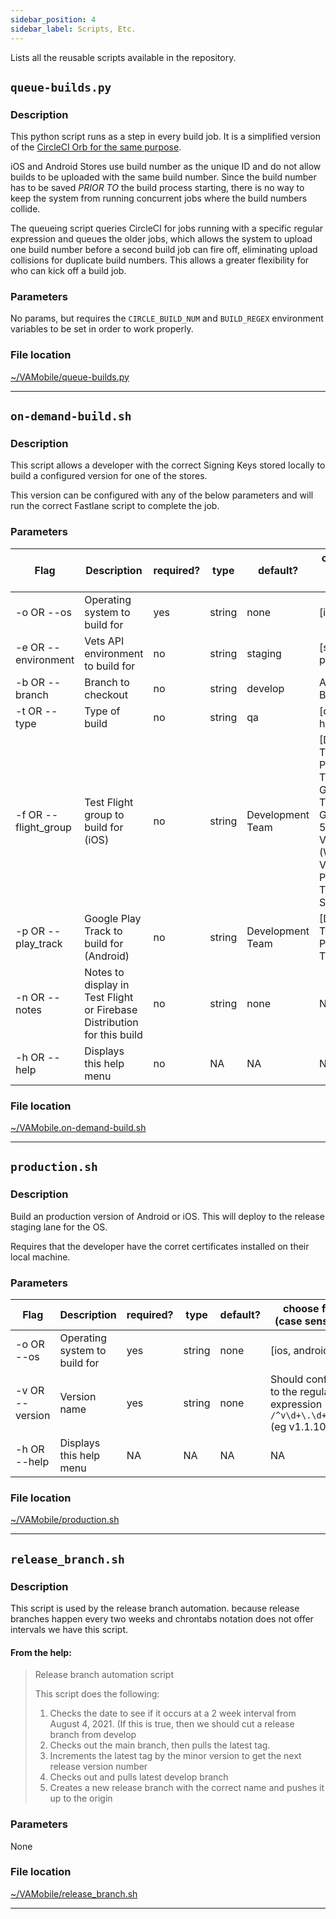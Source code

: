 ```yaml
---
sidebar_position: 4
sidebar_label: Scripts, Etc.
---
```


Lists all the reusable scripts available in the repository. 

## `queue-builds.py`

### Description
This python script runs as a step in every build job. It is a simplified version of the [CircleCI Orb for the same purpose](https://circleci.com/developer/orbs/orb/eddiewebb/queue).

iOS and Android Stores use build number as the unique ID and do not allow builds to be uploaded with the same build number. Since the build number has to be saved *PRIOR TO* the build process starting, there is no way to keep the system from running concurrent jobs where the build numbers collide.

The queueing script queries CircleCI for jobs running with a specific regular expression and queues the older jobs, which allows the system to upload one build number before a second build job can fire off, eliminating upload collisions for duplicate build numbers. This allows a greater flexibility for who can kick off a build job.


### Parameters
No params, but requires the `CIRCLE_BUILD_NUM` and `BUILD_REGEX` environment variables to be set in order to work properly.
### File location
[~/VAMobile/queue-builds.py](https://github.com/department-of-veterans-affairs/va-mobile-app/blob/develop/VAMobile/queue-builds.py)

---

## `on-demand-build.sh`

### Description
This script allows a developer with the correct Signing Keys stored locally to build a configured version for one of the stores. 

This version can be configured with any of the below parameters and will run the correct Fastlane script to complete the job. 
### Parameters
| Flag                        | Description                                                             | required? | type    | default?         | choose from (case sensitive)                                                                                                                                       |
|-----------------------------|-------------------------------------------------------------------------|-----------|---------|------------------|--------------------------------------------------------------------------------------------------------------------------------------------------------------------|
|-o OR --os            | Operating system to build for                                           | yes       | string  | none             | [ios, android]                                                                                                                                                     |
|-e OR --environment | Vets API environment to build for                                       | no        | string  | staging          | [staging, production]                                                                                                                                              |
| -b OR --branch      | Branch to checkout                                                      | no        | string  | develop          | Any GitHub Branch                                                                                                                                                  |
| -t OR --type                | Type of build                                                           | no        | string  | qa               | [qa, release, hotfix]                                                                                                                                              |
| -f OR --flight_group        | Test Flight group to build for (iOS)                                    | no        | string  | Development Team | [Development Team, Ad Hoc Production Testers, IAM Group, Push Testing, UAT Group, VA 508 Testers, VA Employee (Wide) Beta, VA Production Testers, VA Stakeholders] |
| -p OR --play_track          | Google Play Track to build for (Android)                                | no        | string  | Development Team | [Development Team, VA Production Testers]                                                                                                                          |
| -n OR --notes               | Notes to display in Test Flight or Firebase Distribution for this build | no        | string  | none             | NA                                                                                                                                                                 |
| -h OR --help                | Displays this help menu                                                 | no        | NA      | NA               | NA                                                                                                                                                                 |


### File location
[~/VAMobile.on-demand-build.sh](https://github.com/department-of-veterans-affairs/va-mobile-app/blob/develop/VAMobile/on-demand-build.sh)

---

## `production.sh`

### Description
Build an production version of Android or iOS. This will deploy to the release staging lane for the OS.

Requires that the developer have the corret certificates installed on their local machine. 
### Parameters
| Flag            | Description                   | required? | type   | default? | choose from (case sensitive)                                              |
|-----------------|-------------------------------|-----------|--------|----------|---------------------------------------------------------------------------|
| -o OR --os      | Operating system to build for | yes       | string | none     | [ios, android]                                                            |
| -v OR --version | Version name                  | yes       | string | none     | Should conform to the regular expression `/^v\d+\.\d+\.\d+/` (eg v1.1.10) |
| -h OR --help    | Displays this help menu       | NA        | NA     | NA       | NA                                                                        |

### File location

[~/VAMobile/production.sh](https://github.com/department-of-veterans-affairs/va-mobile-app/blob/develop/VAMobile/production.sh)

---

## `release_branch.sh`

### Description
This script is used by the release branch automation. because release branches happen every two weeks and chrontabs notation does not offer intervals we have this script.

#### From the help: 
>Release branch automation script
>
>This script does the following:
>1. Checks the date to see if it occurs at a 2 week interval from August 4, 2021. (If this is true, then we should cut a release branch from develop
>2. Checks out the main branch, then pulls the latest tag.
>3. Increments the latest tag by the minor version to get the next release version number
>4. Checks out and pulls latest develop branch
>5. Creates a new release branch with the correct name and pushes it up to the origin

### Parameters
None
### File location

[~/VAMobile/release_branch.sh](https://github.com/department-of-veterans-affairs/va-mobile-app/blob/develop/VAMobile/release_branch.sh)

---

